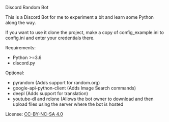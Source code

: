 Discord Random Bot

This is a Discord Bot for me to experiment a bit and learn some Python along the way. 

If you want to use it clone the project, make a copy of config_example.ini to config.ini and enter your credentials there.

Requirements:
* Python >=3.6
* discord.py

Optional:
* pyrandom (Adds support for random.org)
* google-api-python-client (Adds Image Search commands)
* deepl (Adds support for translation)
* youtube-dl and rclone (Allows the bot owner to download and then upload files using the server where the bot is hosted

License: [CC-BY-NC-SA 4.0](https://creativecommons.org/licenses/by-nc-sa/4.0/)

